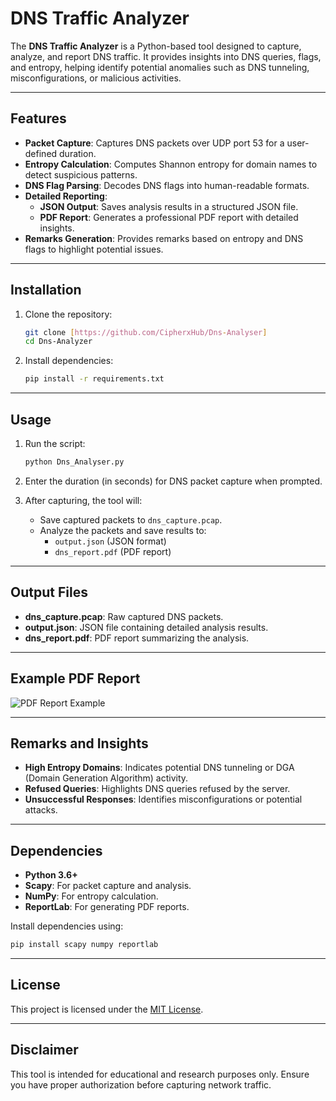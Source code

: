 # DNS Traffic Analyzer

The **DNS Traffic Analyzer** is a Python-based tool designed to capture, analyze, and report DNS traffic. It provides insights into DNS queries, flags, and entropy, helping identify potential anomalies such as DNS tunneling, misconfigurations, or malicious activities.

---

## Features

- **Packet Capture**: Captures DNS packets over UDP port 53 for a user-defined duration.
- **Entropy Calculation**: Computes Shannon entropy for domain names to detect suspicious patterns.
- **DNS Flag Parsing**: Decodes DNS flags into human-readable formats.
- **Detailed Reporting**:
    - **JSON Output**: Saves analysis results in a structured JSON file.
    - **PDF Report**: Generates a professional PDF report with detailed insights.
- **Remarks Generation**: Provides remarks based on entropy and DNS flags to highlight potential issues.

---

## Installation

1. Clone the repository:
     ```bash
     git clone [https://github.com/CipherxHub/Dns-Analyser]
     cd Dns-Analyzer
     ```

2. Install dependencies:
     ```bash
     pip install -r requirements.txt
     ```

---

## Usage

1. Run the script:
     ```bash
     python Dns_Analyser.py
     ```

2. Enter the duration (in seconds) for DNS packet capture when prompted.

3. After capturing, the tool will:
     - Save captured packets to `dns_capture.pcap`.
     - Analyze the packets and save results to:
         - `output.json` (JSON format)
         - `dns_report.pdf` (PDF report)

---

## Output Files

- **dns_capture.pcap**: Raw captured DNS packets.
- **output.json**: JSON file containing detailed analysis results.
- **dns_report.pdf**: PDF report summarizing the analysis.

---

## Example PDF Report

![PDF Report Example](https://via.placeholder.com/800x400?text=PDF+Report+Preview)

---

## Remarks and Insights

- **High Entropy Domains**: Indicates potential DNS tunneling or DGA (Domain Generation Algorithm) activity.
- **Refused Queries**: Highlights DNS queries refused by the server.
- **Unsuccessful Responses**: Identifies misconfigurations or potential attacks.

---

## Dependencies

- **Python 3.6+**
- **Scapy**: For packet capture and analysis.
- **NumPy**: For entropy calculation.
- **ReportLab**: For generating PDF reports.

Install dependencies using:
```bash
pip install scapy numpy reportlab
```

---

## License

This project is licensed under the [MIT License](LICENSE).

---

## Disclaimer

This tool is intended for educational and research purposes only. Ensure you have proper authorization before capturing network traffic.
